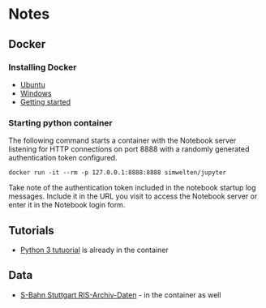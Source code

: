 # Notes

## Docker

### Installing Docker

*	[Ubuntu](https://docs.docker.com/engine/installation/linux/docker-ce/ubuntu/)
*	[Windows](https://docs.docker.com/docker-for-windows/install/)
*	[Getting started](https://docs.docker.com/get-started/)

### Starting python container

The following command starts a container with the Notebook server listening for HTTP connections on port 8888 with a randomly generated authentication token configured.

```
docker run -it --rm -p 127.0.0.1:8888:8888 simwelten/jupyter
```

Take note of the authentication token included in the notebook startup log messages. Include it in the URL you visit to access the Notebook server or enter it in the Notebook login form.


## Tutorials

*	[Python 3 tutuorial](https://gitlab.erc.monash.edu.au/andrease/Python4Maths) is already in the container

## Data
	
*	[S-Bahn Stuttgart RIS-Archiv-Daten](http://data.deutschebahn.com/dataset/data-s-bahn-stuttgart-ris-archiv-daten) - in the container as well

